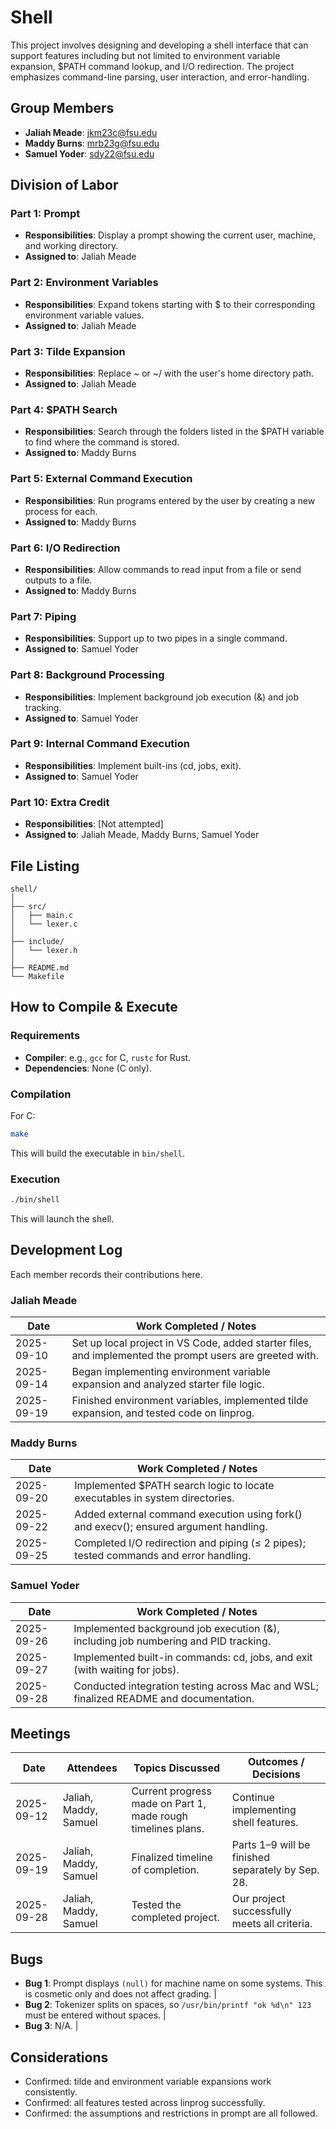 # Shell

This project involves designing and developing a shell interface that can support features including but not limited to environment variable expansion, $PATH command lookup, and I/O redirection. The project emphasizes command-line parsing, user interaction, and error-handling. 

## Group Members
- **Jaliah Meade**: jkm23c@fsu.edu
- **Maddy Burns**: mrb23g@fsu.edu
- **Samuel Yoder**: sdy22@fsu.edu

## Division of Labor

### Part 1: Prompt
- **Responsibilities**: Display a prompt showing the current user, machine, and working directory.
- **Assigned to**: Jaliah Meade

### Part 2: Environment Variables
- **Responsibilities**: Expand tokens starting with $ to their corresponding environment variable values.
- **Assigned to**: Jaliah Meade

### Part 3: Tilde Expansion
- **Responsibilities**: Replace ~ or ~/ with the user's home directory path.
- **Assigned to**: Jaliah Meade

### Part 4: $PATH Search
- **Responsibilities**: Search through the folders listed in the $PATH variable to find where the command is stored.
- **Assigned to**: Maddy Burns

### Part 5: External Command Execution
- **Responsibilities**: Run programs entered by the user by creating a new process for each.
- **Assigned to**: Maddy Burns

### Part 6: I/O Redirection
- **Responsibilities**: Allow commands to read input from a file or send outputs to a file.
- **Assigned to**: Maddy Burns

### Part 7: Piping
- **Responsibilities**: Support up to two pipes in a single command.
- **Assigned to**: Samuel Yoder

### Part 8: Background Processing
- **Responsibilities**: Implement background job execution (&) and job tracking.
- **Assigned to**: Samuel Yoder

### Part 9: Internal Command Execution
- **Responsibilities**: Implement built-ins (cd, jobs, exit).
- **Assigned to**: Samuel Yoder

### Part 10: Extra Credit
- **Responsibilities**: [Not attempted]
- **Assigned to**: Jaliah Meade, Maddy Burns, Samuel Yoder

## File Listing
```
shell/
│
├── src/
│   ├── main.c
│   └── lexer.c
│
├── include/
│   └── lexer.h
│
├── README.md
└── Makefile
```

## How to Compile & Execute

### Requirements
- **Compiler**: e.g., `gcc` for C, `rustc` for Rust.
- **Dependencies**: None (C only).

### Compilation
For C:
```bash
make
```
This will build the executable in `bin/shell`.

### Execution
```bash
./bin/shell
```
This will launch the shell.

## Development Log
Each member records their contributions here.

### Jaliah Meade

| Date       | Work Completed / Notes |
|------------|------------------------|
| 2025-09-10 | Set up local project in VS Code, added starter files, and implemented the prompt users are greeted with. |
| 2025-09-14 | Began implementing environment variable expansion and analyzed starter file logic. |
| 2025-09-19 | Finished environment variables, implemented tilde expansion, and tested code on linprog. |

### Maddy Burns

| Date       | Work Completed / Notes |
|------------|------------------------|
| 2025-09-20 | Implemented $PATH search logic to locate executables in system directories. |
| 2025-09-22 | Added external command execution using fork() and execv(); ensured argument handling. |
| 2025-09-25 | Completed I/O redirection and piping (≤ 2 pipes); tested commands and error handling. |

### Samuel Yoder

| Date       | Work Completed / Notes |
|------------|------------------------|
| 2025-09-26 | Implemented background job execution (&), including job numbering and PID tracking. |
| 2025-09-27 | Implemented built-in commands: cd, jobs, and exit (with waiting for jobs). |
| 2025-09-28 | Conducted integration testing across Mac and WSL; finalized README and documentation. |

## Meetings
| Date       | Attendees            | Topics Discussed | Outcomes / Decisions |
|------------|----------------------|------------------|-----------------------|
| 2025-09-12 | Jaliah, Maddy, Samuel | Current progress made on Part 1, made rough timelines plans. | Continue implementing shell features. |
| 2025-09-19 | Jaliah, Maddy, Samuel | Finalized timeline of completion. | Parts 1–9 will be finished separately by Sep. 28. |
| 2025-09-28 | Jaliah, Maddy, Samuel | Tested the completed project. | Our project successfully meets all criteria. |

## Bugs
- **Bug 1**: Prompt displays `(null)` for machine name on some systems. This is cosmetic only and does not affect grading. |
- **Bug 2**: Tokenizer splits on spaces, so `/usr/bin/printf "ok %d\n" 123` must be entered without spaces. |
- **Bug 3**: N/A. |

## Considerations
- Confirmed: tilde and environment variable expansions work consistently.
- Confirmed: all features tested across linprog successfully.
- Confirmed: the assumptions and restrictions in prompt are all followed.
